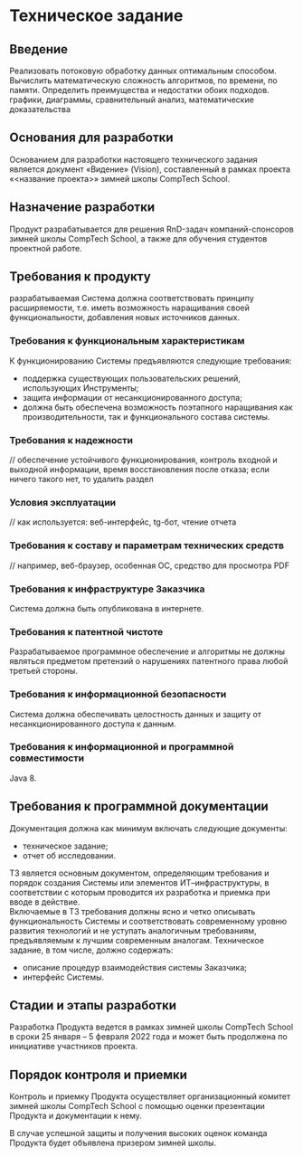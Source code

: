 # Техническое задание
 
## Введение
 
Реализовать потоковую обработку данных оптимальным способом. Вычислить математическую сложность алгоритмов, по времени, по памяти. Определить преимущества и недостатки обоих подходов. графики, диаграммы, сравнительный анализ, математические доказательства
 
## Основания для разработки
 
Основанием для разработки настоящего технического задания является документ «Видение» (Vision), составленный в рамках проекта «<название проекта>» зимней школы CompTech School.
 
## Назначение разработки
 
Продукт разрабатывается для решения RnD-задач компаний-спонсоров зимней школы CompTech School, а также для обучения студентов проектной работе.
 
## Требования к продукту

разрабатываемая Система должна соответствовать принципу расширяемости, т.е. иметь возможность наращивания своей функциональности, добавления новых источников данных.
 
### Требования к функциональным характеристикам
 
К функционированию Системы предъявляются следующие требования:  
 - поддержка существующих пользовательских решений, использующих Инструменты;
 - защита информации от несанкционированного доступа;  
 - должна быть обеспечена возможность поэтапного наращивания как производительности, так и функционального состава системы.

### Требования к надежности
 
// обеспечение устойчивого функционирования, контроль входной и выходной информации, время восстановления после отказа; если ничего такого нет, то удалить раздел
 
### Условия эксплуатации
 
// как используется: веб-интерфейс, tg-бот, чтение отчета
 
### Требования к составу и параметрам технических средств
 
// например, веб-браузер, особенная ОС, средство для просмотра PDF

### Требования к инфраструктуре Заказчика
Система должна быть опубликована в интернете.
### Требования к патентной чистоте
Разрабатываемое программное обеспечение и алгоритмы не должны являться предметом претензий о нарушениях патентного права любой третьей стороны.
### Требования к информационной безопасности
Система должна обеспечивать целостность данных и защиту от несанкционированного доступа к данным.
### Требования к информационной и программной совместимости
Java 8.

## Требования к программной документации
 
Документация должна как минимум включать следующие документы:  
 - техническое задание;  
 - отчет об исследовании.
 
ТЗ является основным документом, определяющим требования и порядок создания Системы или элементов ИТ–инфраструктуры, в соответствии с которым проводится их разработка и приемка при вводе в действие.  
Включаемые в ТЗ требования должны ясно и четко описывать функциональность Системы и соответствовать современному уровню развития технологий и не уступать аналогичным требованиям, предъявляемым к лучшим современным аналогам. 
Техническое задание, в том числе, должно содержать:

- описание процедур взаимодействия системы Заказчика;
- интерфейс Системы.  
 
## Стадии и этапы разработки
 
Разработка Продукта ведется в рамках зимней школы CompTech School в сроки 25 января – 5 февраля 2022 года и может быть продолжена по инициативе участников проекта.
 
## Порядок контроля и приемки

Контроль и приемку Продукта осуществляет организационный комитет зимней школы CompTech School с помощью оценки презентации Продукта и документации к нему.

В случае успешной защиты и получения высоких оценок команда Продукта будет объявлена призером зимней школы.

